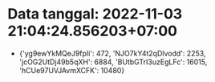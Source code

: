 # Data tanggal: 2022-11-03 21:04:24.856203+07:00

* {'yg9ewYkMQeJ9fpIi': 472, 'NJO7kY4t2qDlvodd': 2253, 'jcOG2UtDj49b5qXH': 6884, 'BUtbGTrI3uzEgLFc': 16015, 'hCUe97UVJAvmXCFK': 10480}
